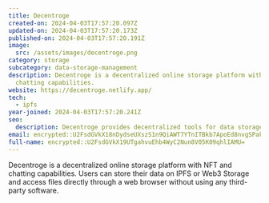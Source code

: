 ```yaml
---
title: Decentroge
created-on: 2024-04-03T17:57:20.097Z
updated-on: 2024-04-03T17:57:20.173Z
published-on: 2024-04-03T17:57:20.191Z
image:
  src: /assets/images/decentroge.png
category: storage
subcategory: data-storage-management
description: Decentroge is a decentralized online storage platform with NFT and
  chatting capabilities.
website: https://decentroge.netlify.app/
tech:
  - ipfs
year-joined: 2024-04-03T17:57:20.241Z
seo:
  description: Decentroge provides decentralized tools for data storage and management.
email: encrypted::U2FsdGVkX18nDydseUXszS1n9QiAWT7YTnITBkb7ApoEd8nvgSPakareabOROhaZ
full-name: encrypted::U2FsdGVkX19UTgahvuEhb4WyC2Nun8V05K09qhlIAMU=
---
```


Decentroge is a decentralized online storage platform with NFT and chatting capabilities. Users can store their data on IPFS or Web3 Storage and access files directly through a web browser without using any third-party software.
